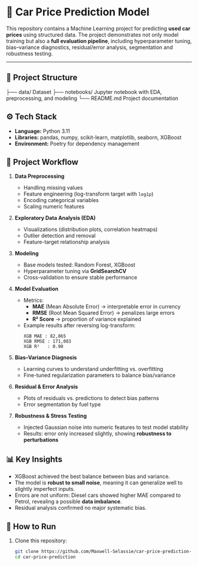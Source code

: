# 🚗 Car Price Prediction Model  

This repository contains a Machine Learning project for predicting **used car prices** using structured data. The project demonstrates not only model training but also a **full evaluation pipeline**, including hyperparameter tuning, bias–variance diagnostics, residual/error analysis, segmentation and robustness testing. 

---

## 📂 Project Structure  

├── data/  Dataset 
├── notebooks/ Jupyter notebook with EDA, preprocessing, and modeling
└── README.md  Project documentation


## ⚙️ Tech Stack  

- **Language:** Python 3.11  
- **Libraries:** pandas, numpy, scikit-learn, matplotlib, seaborn, XGBoost  
- **Environment:** Poetry for dependency management  


## 🔬 Project Workflow  

1. **Data Preprocessing**  
   - Handling missing values  
   - Feature engineering (log-transform target with `log1p`)  
   - Encoding categorical variables  
   - Scaling numeric features  

2. **Exploratory Data Analysis (EDA)**  
   - Visualizations (distribution plots, correlation heatmaps)  
   - Outlier detection and removal  
   - Feature-target relationship analysis  

3. **Modeling**  
   - Base models tested:  Random Forest, XGBoost  
   - Hyperparameter tuning via **GridSearchCV**  
   - Cross-validation to ensure stable performance  

4. **Model Evaluation**  
   - Metrics:  
     - **MAE** (Mean Absolute Error) → interpretable error in currency  
     - **RMSE** (Root Mean Squared Error) → penalizes large errors  
     - **R² Score** → proportion of variance explained  
   - Example results after reversing log-transform:  
     ```
     XGB MAE : 82,865  
     XGB RMSE : 171,083  
     XGB R²   : 0.90
     ```

5. **Bias–Variance Diagnosis**  
   - Learning curves to understand underfitting vs. overfitting  
   - Fine-tuned regularization parameters to balance bias/variance  

6. **Residual & Error Analysis**  
   - Plots of residuals vs. predictions to detect bias patterns  
   - Error segmentation by fuel type 

7. **Robustness & Stress Testing**  
   - Injected Gaussian noise into numeric features to test model stability  
   - Results: error only increased slightly, showing **robustness to perturbations**  

## 📊 Key Insights  

- XGBoost achieved the best balance between bias and variance.  
- The model is **robust to small noise**, meaning it can generalize well to slightly imperfect inputs.  
- Errors are not uniform: Diesel cars showed higher MAE compared to Petrol, revealing a possible **data imbalance**.  
- Residual analysis confirmed no major systematic bias.  

## 🚀 How to Run  

1. Clone this repository:  
   ```bash
   git clone https://github.com/Maxwell-Selassie/car-price-prediction-model.git
   cd car-price-prediction
